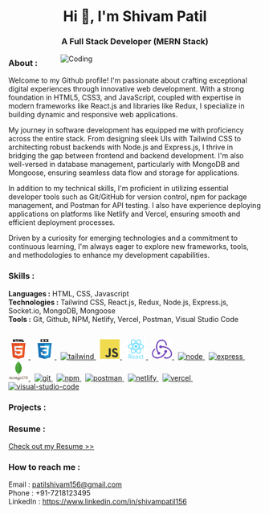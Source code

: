 <h1 align="center">Hi 👋, I'm Shivam Patil</h1>
<h3 align="center">A Full Stack Developer (MERN Stack)</h3>
<img align="right" alt="Coding" width="400" src="https://cdn.sanity.io/images/ordgikwe/production/a830c5182852e35bcd0dc07b90122f07ecd15f48-700x525.gif?w=700&h=525&auto=format">

<h3 align="left">About :</h3>
<p align="left">Welcome to my Github profile! I'm passionate about crafting exceptional digital experiences through innovative web development. With a strong foundation in HTML5, CSS3, and JavaScript, coupled with expertise in modern frameworks like React.js and libraries like Redux, I specialize in building dynamic and responsive web applications.

My journey in software development has equipped me with proficiency across the entire stack. From designing sleek UIs with Tailwind CSS to architecting robust backends with Node.js and Express.js, I thrive in bridging the gap between frontend and backend development. I'm also well-versed in database management, particularly with MongoDB and Mongoose, ensuring seamless data flow and storage for applications.

In addition to my technical skills, I'm proficient in utilizing essential developer tools such as Git/GitHub for version control, npm for package management, and Postman for API testing. I also have experience deploying applications on platforms like Netlify and Vercel, ensuring smooth and efficient deployment processes.

Driven by a curiosity for emerging technologies and a commitment to continuous learning, I'm always eager to explore new frameworks, tools, and methodologies to enhance my development capabilities.</p>

<h3 align="left">Skills :</h3>
<b>Languages :</b> HTML, CSS, Javascript <br>
<b>Technologies :</b> Tailwind CSS, React.js, Redux, Node.js, Express.js, Socket.io, MongoDB, Mongoose <br>
<b>Tools :</b> Git, Github, NPM, Netlify, Vercel, Postman, Visual Studio Code <br> <br>
<p align="left"> <a href="https://www.w3.org/html/" target="_blank" rel="noreferrer"> <img src="https://raw.githubusercontent.com/devicons/devicon/master/icons/html5/html5-original-wordmark.svg" alt="html5" width="40" height="40"/> </a> &nbsp; <a href="https://www.w3schools.com/css/" target="_blank" rel="noreferrer"> <img src="https://raw.githubusercontent.com/devicons/devicon/master/icons/css3/css3-original-wordmark.svg" alt="css3" width="40" height="40"/> </a> &nbsp; <a href="https://tailwindcss.com/" target="_blank" rel="noreferrer"> <img src="https://www.vectorlogo.zone/logos/tailwindcss/tailwindcss-icon.svg" alt="tailwind" width="40" height="40"/> </a> &nbsp; <a href="https://developer.mozilla.org/en-US/docs/Web/JavaScript" target="_blank" rel="noreferrer"> <img src="https://raw.githubusercontent.com/devicons/devicon/master/icons/javascript/javascript-original.svg" alt="javascript" width="40" height="40"/> </a> &nbsp; <a href="https://reactjs.org/" target="_blank" rel="noreferrer"> <img src="https://raw.githubusercontent.com/devicons/devicon/master/icons/react/react-original-wordmark.svg" alt="react" width="40" height="40"/> </a> &nbsp;  <a href="https://redux.js.org" target="_blank" rel="noreferrer"> <img src="https://raw.githubusercontent.com/devicons/devicon/master/icons/redux/redux-original.svg" alt="redux" width="40" height="40"/> </a> &nbsp; <a href="https://nodejs.org/en/" target="_blank" rel="noreferrer"> <img src="https://www.vectorlogo.zone/logos/nodejs/nodejs-icon.svg" alt="node" width="40" height="40"/> </a> &nbsp; <a href="https://expressjs.com/" target="_blank" rel="noreferrer"> <img src="https://www.vectorlogo.zone/logos/expressjs/expressjs-icon.svg" alt="express" width="40" height="40"/> </a> &nbsp; <a href="https://www.mongodb.com/" target="_blank" rel="noreferrer"> <img src="https://raw.githubusercontent.com/devicons/devicon/master/icons/mongodb/mongodb-original-wordmark.svg" alt="mongodb" width="40" height="40"/> </a> &nbsp; <a href="https://git-scm.com/" target="_blank" rel="noreferrer"> <img src="https://www.vectorlogo.zone/logos/git-scm/git-scm-icon.svg" alt="git" width="40" height="40"/> </a> &nbsp; <a href="https://www.npmjs.com/" target="_blank" rel="noreferrer"> <img src="https://www.vectorlogo.zone/logos/npmjs/npmjs-tile.svg" alt="npm" width="40" height="40"/> </a> &nbsp; <a href="https://www.postman.com/" target="_blank" rel="noreferrer"> <img src="https://www.vectorlogo.zone/logos/getpostman/getpostman-icon.svg" alt="postman" width="40" height="40"/> </a> &nbsp; <a href="https://app.netlify.com/" target="_blank" rel="noreferrer"> <img src="https://www.vectorlogo.zone/logos/netlify/netlify-icon.svg" alt="netlify" width="40" height="40"/> </a> &nbsp; <a href="https://vercel.com/" target="_blank" rel="noreferrer"> <img src="https://www.vectorlogo.zone/logos/vercel/vercel-icon.svg" alt="vercel" width="40" height="40"/> </a> &nbsp; <a href="https://code.visualstudio.com/" target="_blank" rel="noreferrer"> <img src="https://img.icons8.com/color/48/visual-studio-code-2019.png" alt="visual-studio-code" width="40" height="40"/> </a> </p>

<h3 align="left">Projects :</h3>
<h3>Resume : </h3>
<a href="https://drive.google.com/file/d/10LohUK15fTve4PC2uh74rhwDDa4JtMuN/view?usp=drive_link">Check out my Resume >></a>
<h3>How to reach me :</h3>
    Email : <a href="mailto:patilshivam156@gmail.com">patilshivam156@gmail.com</a> <br>
    Phone : +91-7218123495 <br>
    LinkedIn : <a href="https://linkedin.com/in/shivampatil156" target="blank">https://www.linkedin.com/in/shivampatil156</a>



